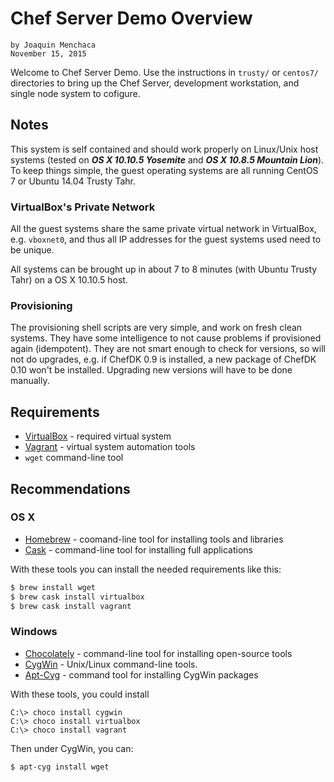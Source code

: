 # **Chef Server Demo Overview**
    by Joaquin Menchaca
    November 15, 2015

Welcome to Chef Server Demo.  Use the instructions in `trusty/` or `centos7/` directories to bring up the Chef Server, development workstation, and single node system to cofigure.

## **Notes**

This system is self contained and should work properly on Linux/Unix host systems (tested on ***OS X 10.10.5 Yosemite*** and ***OS X 10.8.5 Mountain Lion***).  To keep things simple, the guest operating systems are all running CentOS 7 or Ubuntu 14.04 Trusty Tahr.

### **VirtualBox's Private Network**

All the guest systems share the same private virtual network in VirtualBox, e.g. `vboxnet0`, and thus all IP addresses for the guest systems used need to be unique.

All systems can be brought up in about 7 to 8 minutes (with Ubuntu Trusty Tahr) on a OS X 10.10.5 host.

### **Provisioning**

The provisioning shell scripts are very simple, and work on fresh clean systems.  They have some intelligence to not cause problems if provisioned again (idempotent).  They are not smart enough to check for versions, so will not do upgrades, e.g. if ChefDK 0.9 is installed, a new package of ChefDK 0.10 won't be installed.  Upgrading new versions will have to be done manually.

## **Requirements**
  * [VirtualBox](https://www.virtualbox.org/) - required virtual system
  * [Vagrant](https://www.vagrantup.com/) - virtual system automation tools
  * `wget` command-line tool

## **Recommendations**

### **OS X**

* [Homebrew](http://brew.sh/) - coomand-line tool for installing tools and libraries
* [Cask](http://caskroom.io/) - command-line tool for installing full applications

With these tools you can install the needed requirements like this:

```bash
$ brew install wget
$ brew cask install virtualbox
$ brew cask install vagrant
```

### **Windows**

* [Chocolately](https://chocolatey.org/) - command-line tool for installing open-source tools
* [CygWin](https://www.cygwin.com/) - Unix/Linux command-line tools.
* [Apt-Cyg](https://github.com/transcode-open/apt-cyg) - command tool for installing CygWin packages

With these tools, you could install

```batch
C:\> choco install cygwin
C:\> choco install virtualbox
C:\> choco install vagrant
```

Then under CygWin, you can:

```bash
$ apt-cyg install wget
```
